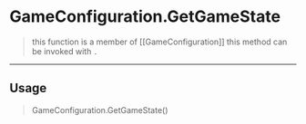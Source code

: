 # GameConfiguration.GetGameState
> this function is a member of [[GameConfiguration]]
> this method can be invoked with `.`
-----
## Usage
> GameConfiguration.GetGameState()

